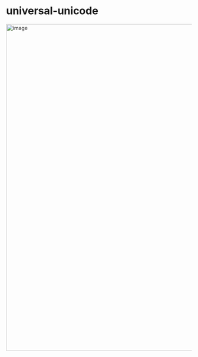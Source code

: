 # universal-unicode

<img width="886" alt="image" src="https://github.com/user-attachments/assets/ea110e4f-62b1-41a4-9c13-556823374596" />
